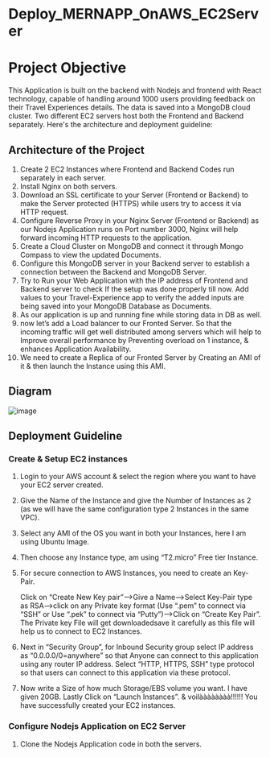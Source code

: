 # Deploy_MERNAPP_OnAWS_EC2Server
# Project Objective

This Application is built on the backend with Nodejs and frontend with React technology, capable of handling around 1000 users providing feedback on their Travel Experiences details. The data is saved into a MongoDB cloud cluster. Two different EC2 servers host both the Frontend and Backend separately. Here's the architecture and deployment guideline:

## Architecture of the Project

1. Create 2 EC2 Instances where Frontend and Backend Codes run separately in each server.
2. Install Nginx on both servers.
3. Download an SSL certificate to your Server (Frontend or Backend) to make the Server protected (HTTPS) while users try to access it via HTTP request.
4. Configure Reverse Proxy in your Nginx Server (Frontend or Backend) as our Nodejs Application runs on Port number 3000, Nginx will help forward incoming HTTP requests to the application.
5. Create a Cloud Cluster on MongoDB and connect it through Mongo Compass to view the updated Documents.
6. Configure this MongoDB server in your Backend server to establish a connection between the Backend and MongoDB Server.
7. Try to Run your Web Application with the IP address of Frontend and Backend server to check If the setup was done properly till now. Add values to your Travel-Experience app to verify the added inputs are being saved into your MongoDB Database as Documents.
8. As our application is up and running fine while storing data in DB as well.
9. now let’s add a Load balancer to our Fronted Server. So that the incoming traffic will get well distributed among servers which will help to Improve overall performance by Preventing overload on 1 instance, & enhances Application Availability.
10. We need to create a Replica of our Fronted Server by Creating an AMI of it & then launch the Instance using this AMI.
## Diagram 

![image](https://github.com/SwapnashreeTripathy/Deploy_MERNapp_onAWS_EC2Server/assets/139486876/ca255cf4-b3e2-4908-854e-9f88c7958755)



## Deployment Guideline

### Create & Setup EC2 instances

1. Login to your AWS account & select the region where you want to have your EC2 server created.
2. Give the Name of the Instance and give the Number of Instances as 2 (as we will have the same configuration type 2 Instances in the same VPC).
3. Select any AMI of the OS you want in both your Instances, here I am using Ubuntu Image.
4. Then choose any Instance type, am using “T2.micro” Free tier Instance.
5. For secure connection to AWS Instances, you need to create an Key-Pair.

      Click on “Create New Key pair”-->Give a Name-->Select Key-Pair type as RSA-->click on any Private key format (Use “.pem” to connect via “SSH” or Use “.pek” to connect via “Putty”)-->Click     on “Create Key Pair”.
      The Private key File will get downloadedsave it carefully as this file will help us to connect to EC2 Instances.

7. Next in “Security Group”, for Inbound Security group select IP address as “0.0.0.0/0=anywhere” so that Anyone can connect to this application using any router IP address.
       Select “HTTP, HTTPS, SSH” type protocol so that users can connect to this application via these protocol.
9. Now write a Size of how much Storage/EBS volume you want. I have given 20GB. Lastly Click on “Launch Instances”. & voilàààààààà!!!!!! You have successfully created your EC2 instances.

### Configure Nodejs Application on EC2 Server

1. Clone the Nodejs Application code in both the servers.
